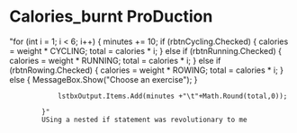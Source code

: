 # Calories_burnt ProDuction
"for (int i = 1; i < 6; i++)
            {
                minutes += 10;
                if (rbtnCycling.Checked)
                {
                    calories = weight * CYCLING;
                    total = calories * i;
                }
                else if (rbtnRunning.Checked)
                {
                    calories = weight * RUNNING;
                    total = calories * i;
                }
                else if (rbtnRowing.Checked)
                {
                    calories = weight * ROWING;
                    total = calories * i;
                }
                else
                {
                    MessageBox.Show("Choose an exercise");
                }

                lstbxOutput.Items.Add(minutes +"\t"+Math.Round(total,0));
               
            }"
            USing a nested if statement was revolutionary to me
